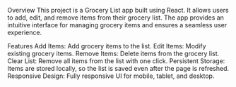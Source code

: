 Overview
This project is a Grocery List app built using React. It allows users to add, edit, and remove items from their grocery list. The app provides an intuitive interface for managing grocery items and ensures a seamless user experience.

Features
Add Items: Add grocery items to the list.
Edit Items: Modify existing grocery items.
Remove Items: Delete items from the grocery list.
Clear List: Remove all items from the list with one click.
Persistent Storage: Items are stored locally, so the list is saved even after the page is refreshed.
Responsive Design: Fully responsive UI for mobile, tablet, and desktop.
